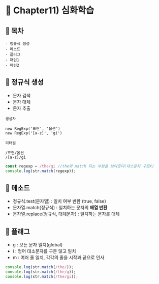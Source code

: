 # 📕 Chapter11) 심화학습

## **🚀 목차**

```
- 정규식 생성
- 메소드
- 플러그
- 패턴1
- 패턴2
```

## 📂 정규식 생성

- 문자 검색
- 문자 대체
- 문자 추출 
  
`생성자` 

```
new RegExp('표현', '옵션')
new RegExp('[a-z]', 'gi')
```
`리터럴`
```
/표현/옵션
/[a-z]/gi
```
```js
const regexp = /the/gi //the와 match 되는 부분을 보여준다(대소문자 구문X)
console.log(str.match(regexp));
```

## 📂 메소드

- 정규식.test(문자열) : 일치 여부 반환 (true, false)
- 문자열.match(정규식) : 일치하는 문자의 **배열 반환**
- 문자열.replace(정규식, 대체문자) : 일치하는 문자를 대체 

## 📂 플래그

- g : 모든 문자 일치(global)
- i : 엉어 대소문자를 구분 않고 일치
- m : 여러 줄 일치, 각각의 줄을 시작과 끝으로 인사

```js
console.log(str.match(/the/));
console.log(str.match(/the/g));
console.log(str.match(/the/gi));
```

